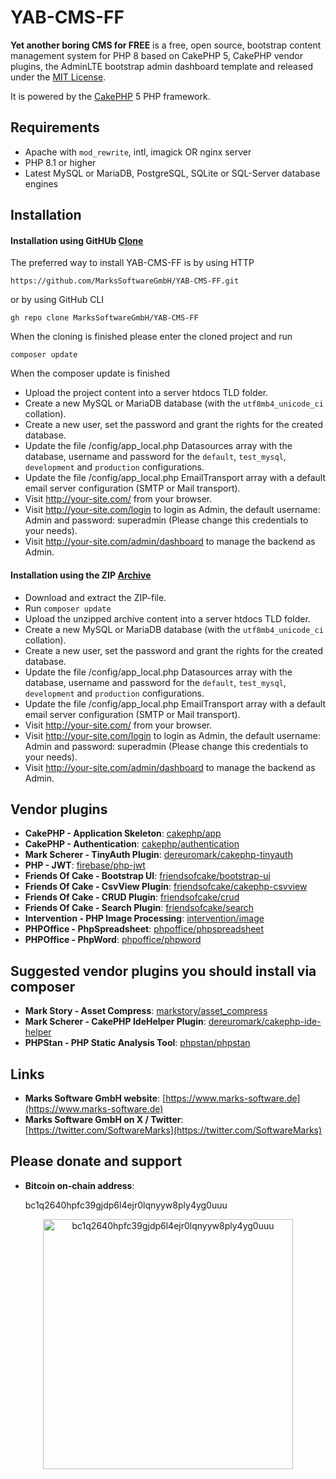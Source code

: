 # YAB-CMS-FF

**Yet another boring CMS for FREE** is a free, open source, bootstrap content management system for PHP 8 based on CakePHP 5, CakePHP vendor plugins, the AdminLTE bootstrap admin dashboard template and released under the [MIT License](https://github.com/MarksSoftwareGmbH/YAB-CMS-FF/blob/main/LICENSE).

It is powered by the [CakePHP](http://cakephp.org) 5 PHP framework.

## Requirements
  * Apache with `mod_rewrite`, intl, imagick OR nginx server
  * PHP 8.1 or higher
  * Latest MySQL or MariaDB, PostgreSQL, SQLite or SQL-Server database engines

## Installation

#### Installation using GitHUb [Clone](https://docs.github.com/en/get-started/getting-started-with-git/about-remote-repositories)

The preferred way to install YAB-CMS-FF is by using HTTP

    https://github.com/MarksSoftwareGmbH/YAB-CMS-FF.git
    
or by using GitHub CLI

    gh repo clone MarksSoftwareGmbH/YAB-CMS-FF

When the cloning is finished please enter the cloned project and run

    composer update

When the composer update is finished

  * Upload the project content into a server htdocs TLD folder.
  * Create a new MySQL or MariaDB database (with the `utf8mb4_unicode_ci` collation).
  * Create a new user, set the password and grant the rights for the created database.
  * Update the file /config/app_local.php Datasources array with the database, username and password for the `default`, `test_mysql`, `development` and `production` configurations.
  * Update the file /config/app_local.php EmailTransport array with a default email server configuration (SMTP or Mail transport).
  * Visit http://your-site.com/ from your browser.
  * Visit http://your-site.com/login to login as Admin, the default username: Admin and password: superadmin (Please change this credentials to your needs).
  * Visit http://your-site.com/admin/dashboard to manage the backend as Admin.

#### Installation using the ZIP [Archive](https://github.com/MarksSoftwareGmbH/YAB-CMS-FF/archive/refs/heads/main.zip)

  * Download and extract the ZIP-file.
  * Run `composer update` 
  * Upload the unzipped archive content into a server htdocs TLD folder.
  * Create a new MySQL or MariaDB database (with the `utf8mb4_unicode_ci` collation).
  * Create a new user, set the password and grant the rights for the created database.
  * Update the file /config/app_local.php Datasources array with the database, username and password for the `default`, `test_mysql`, `development` and `production` configurations.
  * Update the file /config/app_local.php EmailTransport array with a default email server configuration (SMTP or Mail transport).
  * Visit http://your-site.com/ from your browser.
  * Visit http://your-site.com/login to login as Admin, the default username: Admin and password: superadmin (Please change this credentials to your needs).
  * Visit http://your-site.com/admin/dashboard to manage the backend as Admin.

## Vendor plugins

  * **CakePHP - Application Skeleton**: [cakephp/app](https://github.com/cakephp/app)
  * **CakePHP - Authentication**: [cakephp/authentication](https://github.com/cakephp/authentication)
  * **Mark Scherer - TinyAuth Plugin**: [dereuromark/cakephp-tinyauth](https://github.com/dereuromark/cakephp-tinyauth)
  * **PHP - JWT**: [firebase/php-jwt](https://github.com/firebase/php-jwt)
  * **Friends Of Cake - Bootstrap UI**: [friendsofcake/bootstrap-ui](https://github.com/friendsofcake/bootstrap-ui)
  * **Friends Of Cake - CsvView Plugin**: [friendsofcake/cakephp-csvview](https://github.com/friendsofcake/cakephp-csvview)
  * **Friends Of Cake - CRUD Plugin**: [friendsofcake/crud](https://github.com/friendsofcake/crud)
  * **Friends Of Cake - Search Plugin**: [friendsofcake/search](https://github.com/friendsofcake/search)
  * **Intervention - PHP Image Processing**: [intervention/image](https://github.com/intervention/image)
  * **PHPOffice - PhpSpreadsheet**: [phpoffice/phpspreadsheet](https://github.com/phpoffice/phpspreadsheet)
  * **PHPOffice - PhpWord**: [phpoffice/phpword](https://github.com/phpoffice/phpword)

## Suggested vendor plugins you should install via composer

  * **Mark Story - Asset Compress**: [markstory/asset_compress](https://github.com/markstory/asset_compress)
  * **Mark Scherer - CakePHP IdeHelper Plugin**: [dereuromark/cakephp-ide-helper](https://github.com/dereuromark/cakephp-ide-helper)
  * **PHPStan - PHP Static Analysis Tool**: [phpstan/phpstan](https://github.com/phpstan/phpstan)

## Links

  * **Marks Software GmbH website**: [https://www.marks-software.de](https://www.marks-software.de)
  * **Marks Software GmbH on X / Twitter**: [https://twitter.com/SoftwareMarks](https://twitter.com/SoftwareMarks)

## Please donate and support

  * **Bitcoin on-chain address**:
  
    bc1q2640hpfc39gjdp6l4ejr0lqnyyw8ply4yg0uuu

<p align="center">
    <img alt="bc1q2640hpfc39gjdp6l4ejr0lqnyyw8ply4yg0uuu" src="https://www.marks-software.de/uploads/bc1q2640hpfc39gjdp6l4ejr0lqnyyw8ply4yg0uuu.jpg" width="400" />
</p>